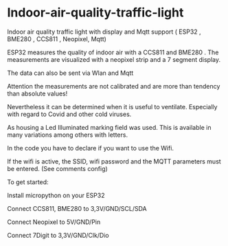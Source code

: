 # Indoor-air-quality-traffic-light
Indoor air quality traffic light with display and Mqtt support ( ESP32 , BME280 , CCS811 , Neopixel, Mqtt)  

ESP32 measures the quality of indoor air with a CCS811 and BME280 . The measurements are visualized with a neopixel strip and a 7 segment display.

The data can also be sent via Wlan and Mqtt 

Attention the measurements are not calibrated and are more than tendency than absolute values!

Nevertheless it can be determined when it is useful to ventilate. Especially with regard to Covid and other cold viruses. 

As housing a Led Illuminated marking field was used. This is available in many variations among others with letters.

In the code you have to declare if you want to use the Wifi.

If the wifi is active, the SSID, wifi password and the MQTT parameters must be entered. (See comments config)

To get started:

  Install micropython on your ESP32
  
  Connect CCS811, BME280 to 3,3V/GND/SCL/SDA
  
  Connect Neopixel to 5V/GND/Pin
  
  Connect 7Digit to 3,3V/GND/Clk/Dio
  



